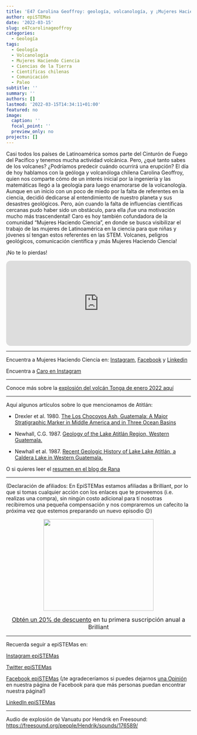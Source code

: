 ```yaml
---
title: 'E47 Carolina Geoffroy: geología, volcanología, y ¡Mujeres Haciendo Ciencia!'
author: epiSTEMas
date: '2022-03-15'
slug: e47carolinageoffroy
categories:
  - Geología
tags:
  - Geología
  - Volcanología
  - Mujeres Haciendo Ciencia
  - Ciencias de la Tierra
  - Científicas chilenas
  - Comunicación
  - Paleo
subtitle: ''
summary: ''
authors: []
lastmod: '2022-03-15T14:34:11+01:00'
featured: no
image:
  caption: ''
  focal_point: ''
  preview_only: no
projects: []
---
```


Casi todos los países de Latinoamérica somos parte del Cinturón de Fuego del Pacífico y tenemos mucha actividad volcánica. Pero, ¿qué tanto sabes de los volcanes? ¿Podríamos predecir cuándo ocurrirá una erupción? El día de hoy hablamos con la geóloga y volcanóloga chilena Carolina Geoffroy, quien nos comparte cómo de un interés inicial por la ingeniería y las matemáticas llegó a la geología para luego enamorarse de la volcanología. Aunque en un inicio con un poco de miedo por la falta de referentes en la ciencia, decidió dedicarse al entendimiento de nuestro planeta y sus desastres geológicos. Pero, aún cuando la falta de influencias científicas cercanas pudo haber sido un obstáculo, para ella ¡fue una motivación mucho más trascendental! Caro es hoy también cofundadora de la comunidad “Mujeres Haciendo Ciencia”, en donde se busca visibilizar el trabajo de las mujeres de Latinoamérica en la ciencia para que niñas y jóvenes sí tengan estos referentes en las STEM. Volcanes, peligros geológicos, comunicación científica y ¡más Mujeres Haciendo Ciencia! 

¡No te lo pierdas!

<iframe style="border-radius:12px" src="https://open.spotify.com/embed/episode/44yXCYtjQrkQ4Gz8aq39RP?utm_source=generator&theme=0" width="100%" height="232" frameBorder="0" allowfullscreen="" allow="autoplay; clipboard-write; encrypted-media; fullscreen; picture-in-picture"></iframe>

- - - - -

Encuentra a Mujeres Haciendo Ciencia en: [Instagram](https://www.instagram.com/mujeres.haciendo.ciencia/), [Facebook](https://www.facebook.com/mujeres.haciendo.ciencia) y [Linkedin](https://www.linkedin.com/company/mhc-mfc/)

Encuentra a [Caro en Instagram](https://www.instagram.com/geo.caro/)

- - - - -

Conoce más sobre la [explosión del volcán Tonga de enero 2022 aquí](https://theconversation.com/como-la-erupcion-del-volcan-de-tonga-se-escucho-en-los-pirineos-175755)

- - - - -

Aquí algunos artículos sobre lo que mencionamos de Atitlán:

- Drexler et al. 1980. [The Los Chocoyos Ash, Guatemala: A Major Stratigraphic Marker in Middle America and in Three Ocean Basins](https://www.sciencedirect.com/science/article/abs/pii/0033589480900617)

- Newhall, C.G. 1987. [Geology of the Lake Atitlán Region, Western Guatemala.](https://www.sciencedirect.com/science/article/abs/pii/0377027387900539)

- Newhall et al. 1987. [Recent Geologic History of Lake Lake Atitlán, a Caldera Lake in Western Guatemala.](https://www.sciencedirect.com/science/article/abs/pii/0377027387900552)

O si quieres leer el [resumen en el blog de Rana](https://www.braeunerd.com/el-origen-de-los-lagos-las-calderas-y-el-lago-atitlan/)

- - - - -

(Declaración de afiliados: En EpiSTEMas estamos afiliadas a Brilliant, por lo que si tomas cualquier acción con los enlaces que te proveemos (i.e. realizas una compra), sin ningún costo adicional para tí nosotras recibiremos una pequeña compensación y nos compraremos un cafecito la próxima vez que estemos preparando un nuevo episodio 😉)

<center>
<a href="https://brilliant.sjv.io/c/2994553/1003364/12858?subId1=epiSTEMas&u=http%3A%2F%2Fbrilliant.org%2Fimpactnetwork%2F%3Firclickid%3D%7Bclickid%7D%26utm_medium%3Daffiliates%26utm_campaign%3D%7Birpid%7D%26utm_source%3D%7Bmp_value1%7D%26utm_content%3D%7Btimestamp%7D_%7Biradtype%7D_%7Biradname%7D%26utm_term%3D%7Bmp_value2%7D" target="_top" id="1003364"><img src="//a.impactradius-go.com/display-ad/12858-1003364" border="0" alt="" width="300" height="250"/></a><img height="0" width="0" src="https://imp.pxf.io/i/2994553/1003364/12858?subId1=epiSTEMas" style="position:absolute;visibility:hidden;" border="1" />


<font size="3"> [Obtén un 20% de descuento](https://brilliant.sjv.io/c/2994553/1003358/12858?subId1=EpiSTEMas&u=http%3A%2F%2Fbrilliant.org%2Fimpactnetwork%2F) en tu primera suscripción anual a Brilliant </font> 
</center>


- - - - -

Recuerda seguir a epiSTEMas en:

[Instagram epiSTEMas](https://www.instagram.com/epistemas/)  

[Twitter epiSTEMas](https://twitter.com/epiSTEMas_Pod)

[Facebook epiSTEMas](https://www.facebook.com/epiSTEMasPod) (¡te agradeceríamos si puedes dejarnos [una Opinión](https://www.facebook.com/epiSTEMasPod/reviews/) en nuestra página de Facebook para que más personas puedan encontrar nuestra página!)

[LinkedIn epiSTEMas](https://www.linkedin.com/company/epistemas-podcast/)


- - - - -

Audio de explosión de Vanuatu por Hendrik en Freesound: https://freesound.org/people/Hendrik/sounds/176589/